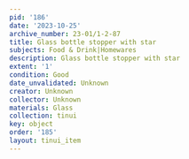 ```yaml
---
pid: '186'
date: '2023-10-25'
archive_number: 23-01/1-2-87
title: Glass bottle stopper with star
subjects: Food & Drink|Homewares
description: Glass bottle stopper with star
extent: '1'
condition: Good
date_unvalidated: Unknown
creator: Unknown
collector: Unknown
materials: Glass
collection: tinui
key: object
order: '185'
layout: tinui_item
---
```

